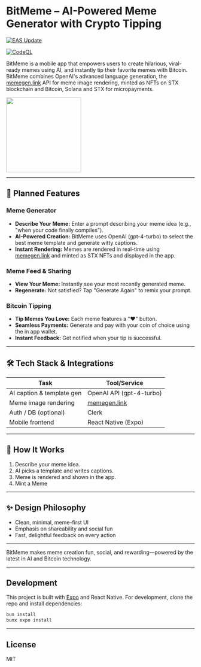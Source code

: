 # BitMeme – AI-Powered Meme Generator with Crypto Tipping

[![EAS Update](https://github.com/jongan69/bitmeme/actions/workflows/update.yml/badge.svg)](https://github.com/jongan69/bitmeme/actions/workflows/update.yml)

[![CodeQL](https://github.com/jongan69/bitmeme/actions/workflows/codeql.yml/badge.svg?branch=main)](https://github.com/jongan69/bitmeme/actions/workflows/codeql.yml)

BitMeme is a mobile app that empowers users to create hilarious, viral-ready memes using AI, and instantly tip their favorite memes with Bitcoin. BitMeme combines OpenAI's advanced language generation, the [memegen.link](https://memegen.link) API for meme image rendering, minted as NFTs on STX blockchain and Bitcoin, Solana and STX for micropayments.

<a href="https://testflight.apple.com/join/FhzSNKER">
<img src="https://github.com/user-attachments/assets/491da8e3-ebb2-4b81-9585-82418a37f733" width="200px" />
</a>

---

## 🚀 Planned Features

### Meme Generator
- **Describe Your Meme:** Enter a prompt describing your meme idea (e.g., "when your code finally compiles").
- **AI-Powered Creation:** BitMeme uses OpenAI (gpt-4-turbo) to select the best meme template and generate witty captions.
- **Instant Rendering:** Memes are rendered in real-time using [memegen.link](https://api.memegen.link/images) and minted as STX NFTs and displayed in the app.

### Meme Feed & Sharing
- **View Your Meme:** Instantly see your most recently generated meme.
- **Regenerate:** Not satisfied? Tap "Generate Again" to remix your prompt.

### Bitcoin Tipping
- **Tip Memes You Love:** Each meme features a "❤️" button.
- **Seamless Payments:** Generate and pay with your coin of choice using the in app wallet.
- **Instant Feedback:** Get notified when your tip is successful.
---

## 🛠️ Tech Stack & Integrations

| Task                      | Tool/Service                                   |
|---------------------------|------------------------------------------------|
| AI caption & template gen | OpenAI API (gpt-4-turbo)                       |
| Meme image rendering      | [memegen.link](https://api.memegen.link)       |
| Auth / DB (optional)      | Clerk                                       |
| Mobile frontend           | React Native (Expo)                            |

---

## 🧠 How It Works
1. Describe your meme idea.
2. AI picks a template and writes captions.
3. Meme is rendered and shown in the app.
4. Mint a Meme

---

## ✨ Design Philosophy
- Clean, minimal, meme-first UI
- Emphasis on shareability and social fun
- Fast, delightful feedback on every action

---

BitMeme makes meme creation fun, social, and rewarding—powered by the latest in AI and Bitcoin technology.

---

## Development

This project is built with [Expo](https://expo.dev/) and React Native. For development, clone the repo and install dependencies:

```sh
bun install
bunx expo install
```

---

## License

MIT
